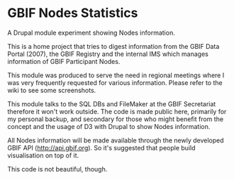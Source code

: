 GBIF Nodes Statistics
==========

A Drupal module experiment showing Nodes information.

This is a home project that tries to digest information from the GBIF Data Portal (2007), the GBIF Registry and the internal IMS which manages information of GBIF Participant Nodes.

This module was produced to serve the need in regional meetings where I was very frequently requested for various information. Please refer to the wiki to see some screenshots.

This module talks to the SQL DBs and FileMaker at the GBIF Secretariat therefore it won't work outside. The code is made public here, primarily for my personal backup, and secondary for those who might benefit from the concept and the usage of D3 with Drupal to show Nodes information.

All Nodes information will be made available through the newly developed GBIF API (http://api.gbif.org). So it's suggested that people build visualisation on top of it.

This code is not beautiful, though.